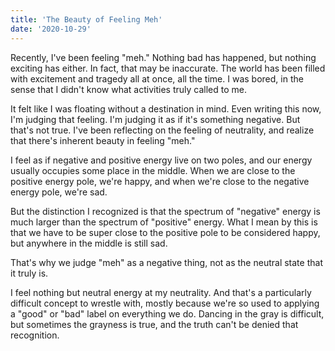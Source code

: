 ```yaml
---
title: 'The Beauty of Feeling Meh'
date: '2020-10-29'
---
```


Recently, I've been feeling "meh." Nothing bad has happened, but nothing exciting has either. In fact, that may be inaccurate. The world has been filled with excitement and tragedy all at once, all the time. I was bored, in the sense that I didn't know what activities truly called to me.

It felt like I was floating without a destination in mind. Even writing this now, I'm judging that feeling. I'm judging it as if it's something negative. But that's not true. I've been reflecting on the feeling of neutrality, and realize that there's inherent beauty in feeling "meh."

I feel as if negative and positive energy live on two poles, and our energy usually occupies some place in the middle. When we are close to the positive energy pole, we're happy, and when we're close to the negative energy pole, we're sad.

But the distinction I recognized is that the spectrum of "negative" energy is much larger than the spectrum of "positive" energy. What I mean by this is that we have to be super close to the positive pole to be considered happy, but anywhere in the middle is still sad.

That's why we judge "meh" as a negative thing, not as the neutral state that it truly is.

I feel nothing but neutral energy at my neutrality. And that's a particularly difficult concept to wrestle with, mostly because we're so used to applying a "good" or "bad" label on everything we do. Dancing in the gray is difficult, but sometimes the grayness is true, and the truth can't be denied that recognition.
